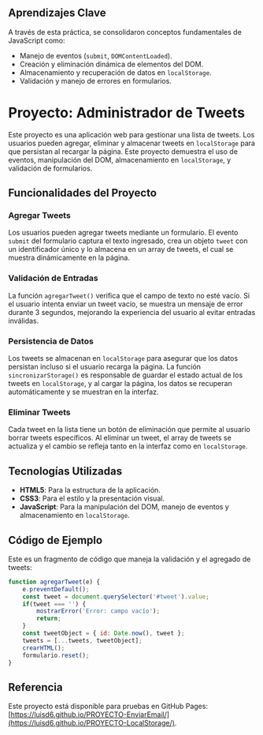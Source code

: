 ## Aprendizajes Clave

A través de esta práctica, se consolidaron conceptos fundamentales de JavaScript como:
- Manejo de eventos (`submit`, `DOMContentLoaded`).
- Creación y eliminación dinámica de elementos del DOM.
- Almacenamiento y recuperación de datos en `localStorage`.
- Validación y manejo de errores en formularios.

# Proyecto: Administrador de Tweets

Este proyecto es una aplicación web para gestionar una lista de tweets. Los usuarios pueden agregar, eliminar y almacenar tweets en `localStorage` para que persistan al recargar la página. Este proyecto demuestra el uso de eventos, manipulación del DOM, almacenamiento en `localStorage`, y validación de formularios.

## Funcionalidades del Proyecto

### Agregar Tweets
Los usuarios pueden agregar tweets mediante un formulario. El evento `submit` del formulario captura el texto ingresado, crea un objeto `tweet` con un identificador único y lo almacena en un array de tweets, el cual se muestra dinámicamente en la página.

### Validación de Entradas
La función `agregarTweet()` verifica que el campo de texto no esté vacío. Si el usuario intenta enviar un tweet vacío, se muestra un mensaje de error durante 3 segundos, mejorando la experiencia del usuario al evitar entradas inválidas.

### Persistencia de Datos
Los tweets se almacenan en `localStorage` para asegurar que los datos persistan incluso si el usuario recarga la página. La función `sincronizarStorage()` es responsable de guardar el estado actual de los tweets en `localStorage`, y al cargar la página, los datos se recuperan automáticamente y se muestran en la interfaz.

### Eliminar Tweets
Cada tweet en la lista tiene un botón de eliminación que permite al usuario borrar tweets específicos. Al eliminar un tweet, el array de tweets se actualiza y el cambio se refleja tanto en la interfaz como en `localStorage`.

## Tecnologías Utilizadas

- **HTML5**: Para la estructura de la aplicación.
- **CSS3**: Para el estilo y la presentación visual.
- **JavaScript**: Para la manipulación del DOM, manejo de eventos y almacenamiento en `localStorage`.

## Código de Ejemplo

Este es un fragmento de código que maneja la validación y el agregado de tweets:
```javascript
function agregarTweet(e) {
    e.preventDefault();
    const tweet = document.querySelector('#tweet').value;
    if(tweet === '') {
        mostrarError('Error: campo vacío');
        return;
    }
    const tweetObject = { id: Date.now(), tweet };
    tweets = [...tweets, tweetObject];
    crearHTML();
    formulario.reset();
}
```

## Referencia

Este proyecto está disponible para pruebas en GitHub Pages: [https://luisd6.github.io/PROYECTO-EnviarEmail/](https://luisd6.github.io/PROYECTO-LocalStorage/).